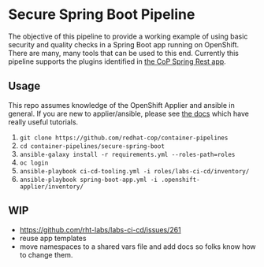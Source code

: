 # Secure Spring Boot Pipeline

The objective of this pipeline to provide a working example of using basic security and quality checks in a Spring Boot app running on OpenShift. There are many, many tools that can be used to this end. Currently this pipeline supports the plugins identified in [the CoP Spring Rest app](https://github.com/redhat-cop/spring-rest).

## Usage

This repo assumes knowledge of the OpenShift Applier and ansible in general. If you are new to applier/ansible, please see [the docs](https://github.com/redhat-cop/openshift-applier) which have really useful tutorials. 

1. `git clone https://github.com/redhat-cop/container-pipelines`
2. `cd container-pipelines/secure-spring-boot`
3. `ansible-galaxy install -r requirements.yml --roles-path=roles` 
4. `oc login`
5. `ansible-playbook ci-cd-tooling.yml -i roles/labs-ci-cd/inventory/`
6. `ansible-playbook spring-boot-app.yml -i .openshift-applier/inventory/`

## WIP 

- https://github.com/rht-labs/labs-ci-cd/issues/261 
- reuse app templates
- move namespaces to a shared vars file and add docs so folks know how to change them.